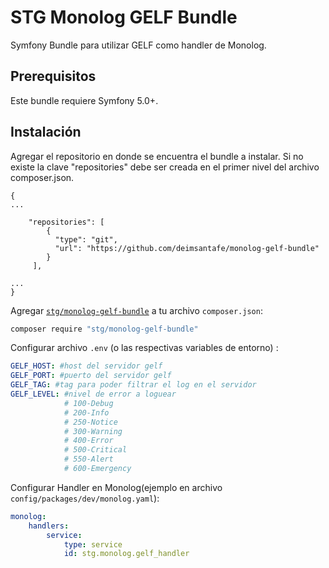STG Monolog GELF Bundle
==================
Symfony Bundle para utilizar GELF como handler de Monolog.

Prerequisitos
-------------

Este bundle requiere Symfony 5.0+.

Instalación
---------------

Agregar el repositorio en donde se encuentra el bundle a instalar. Si no 
existe la clave "repositories" debe ser creada en el primer nivel del 
archivo composer.json.

    {
    ...

        "repositories": [
            {
              "type": "git",
              "url": "https://github.com/deimsantafe/monolog-gelf-bundle"
            }
         ],

    ...
    }

Agregar [`stg/monolog-gelf-bundle`](https://github.com/deimsantafe/monolog-gelf-bundle)
a tu archivo `composer.json`:


``` bash
composer require "stg/monolog-gelf-bundle"
```

Configurar archivo `.env` (o las respectivas variables de entorno) :

``` yaml
GELF_HOST: #host del servidor gelf
GELF_PORT: #puerto del servidor gelf
GELF_TAG: #tag para poder filtrar el log en el servidor
GELF_LEVEL: #nivel de error a loguear
            # 100-Debug
            # 200-Info
            # 250-Notice
            # 300-Warning
            # 400-Error
            # 500-Critical
            # 550-Alert
            # 600-Emergency
```
Configurar Handler en Monolog(ejemplo en archivo `config/packages/dev/monolog.yaml`):

```yml
monolog:
    handlers:
        service:
            type: service
            id: stg.monolog.gelf_handler
```
